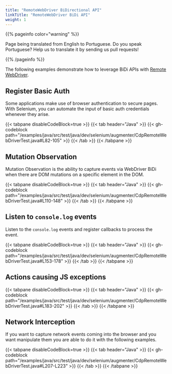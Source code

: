 ```yaml
---
title: "RemoteWebDriver BiDirectional API"
linkTitle: "RemoteWebDriver BiDi API"
weight: 1
---
```

{{% pageinfo color="warning" %}}
<p class="lead">
   <i class="fas fa-language display-4"></i>
   Page being translated from
   English to Portuguese. Do you speak Portuguese? Help us to translate
   it by sending us pull requests!
</p>
{{% /pageinfo %}}

The following examples demonstrate how to leverage BiDi APIs with [Remote WebDriver](/documentation/webdriver/remote_webdriver/).

## Register Basic Auth

Some applications make use of browser authentication to secure pages.
With Selenium, you can automate the input of basic auth credentials whenever they arise.

{{< tabpane disableCodeBlock=true >}}
{{< tab header="Java" >}}
    {{< gh-codeblock path="/examples/java/src/test/java/dev/selenium/augmenter/CdpRemoteWebDriverTest.java#L82-105" >}}
{{< /tab >}}
{{< /tabpane >}}

## Mutation Observation

Mutation Observation is the ability to capture events via
WebDriver BiDi when there are DOM mutations on a specific
element in the DOM.

{{< tabpane disableCodeBlock=true >}}
{{< tab header="Java" >}}
    {{< gh-codeblock path="/examples/java/src/test/java/dev/selenium/augmenter/CdpRemoteWebDriverTest.java#L110-148" >}}
{{< /tab >}}
{{< /tabpane >}}

## Listen to `console.log` events

Listen to the `console.log` events and register callbacks to process the event.

{{< tabpane disableCodeBlock=true >}}
{{< tab header="Java" >}}
    {{< gh-codeblock path="/examples/java/src/test/java/dev/selenium/augmenter/CdpRemoteWebDriverTest.java#L153-178" >}}
{{< /tab >}}
{{< /tabpane >}}

## Actions causing JS exceptions

{{< tabpane disableCodeBlock=true >}}
{{< tab header="Java" >}}
    {{< gh-codeblock path="/examples/java/src/test/java/dev/selenium/augmenter/CdpRemoteWebDriverTest.java#L183-202" >}}
{{< /tab >}}
{{< /tabpane >}}

## Network Interception

If you want to capture network events coming into the browser and you want manipulate them you are able to do
it with the following examples.

{{< tabpane disableCodeBlock=true >}}
{{< tab header="Java" >}}
    {{< gh-codeblock path="/examples/java/src/test/java/dev/selenium/augmenter/CdpRemoteWebDriverTest.java#L207-L223" >}}
{{< /tab >}}
{{< /tabpane >}}

